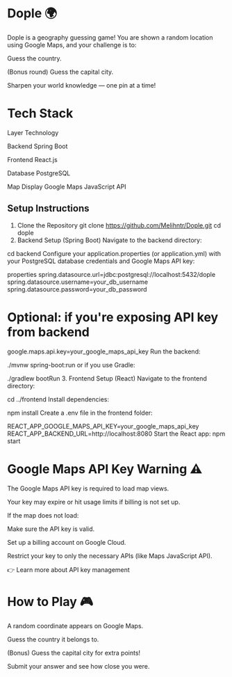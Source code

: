 # Dople 🌍

Dople is a geography guessing game!
You are shown a random location using Google Maps, and your challenge is to:

Guess the country.

(Bonus round) Guess the capital city.

Sharpen your world knowledge — one pin at a time!

# Tech Stack

Layer	Technology

Backend	Spring Boot

Frontend	React.js

Database	PostgreSQL

Map Display	Google Maps JavaScript API


## Setup Instructions

1. Clone the Repository
git clone https://github.com/Melihntr/Dople.git
cd dople
2. Backend Setup (Spring Boot)
Navigate to the backend directory:

cd backend
Configure your application.properties (or application.yml) with your PostgreSQL database credentials and Google Maps API key:

properties
spring.datasource.url=jdbc:postgresql://localhost:5432/dople
spring.datasource.username=your_db_username
spring.datasource.password=your_db_password

# Optional: if you're exposing API key from backend
google.maps.api.key=your_google_maps_api_key
Run the backend:


./mvnw spring-boot:run
or if you use Gradle:


./gradlew bootRun
3. Frontend Setup (React)
Navigate to the frontend directory:


cd ../frontend
Install dependencies:


npm install
Create a .env file in the frontend folder:


REACT_APP_GOOGLE_MAPS_API_KEY=your_google_maps_api_key
REACT_APP_BACKEND_URL=http://localhost:8080
Start the React app:
npm start

# Google Maps API Key Warning ⚠️
The Google Maps API key is required to load map views.

Your key may expire or hit usage limits if billing is not set up.

If the map does not load:

Make sure the API key is valid.

Set up a billing account on Google Cloud.

Restrict your key to only the necessary APIs (like Maps JavaScript API).

👉 Learn more about API key management

# How to Play 🎮
A random coordinate appears on Google Maps.

Guess the country it belongs to.

(Bonus) Guess the capital city for extra points!

Submit your answer and see how close you were.

